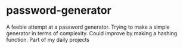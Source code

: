 # password-generator
A feeble attempt at a password generator. Trying to make a simple generator in terms of complexity. Could improve by making a hashing function. Part of my daily projects
